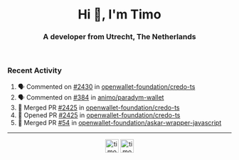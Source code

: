 <h1 align="center">Hi 👋, I'm Timo</h1>
<h3 align="center">A developer from Utrecht, The Netherlands</h3>
<br/>
<!-- https://github.com/rahuldkjain/github-profile-readme-generator --!>

<!--  <p align="left"><img src="https://github-readme-stats.vercel.app/api?username=timoglastra&show_icons=true&count_private=true&" alt="timoglastra" /></p> --!>

<!--
Github language stats
<p align="left"><img src="https://github-readme-stats.vercel.app/api/top-langs/?username=timoglastra&layout=compact" alt="timoglastra" /><p>
-->

<!-- Codestats language stats -->
<!-- <p align="left"><img src="https://codestats-readme.vercel.app/api/top-langs/?username=timoglastra&layout=compact&language_count=12" alt="timoglastra" /><p>    --!>
  
<h3>Recent Activity</h3>

<!--START_SECTION:activity-->
1. 🗣 Commented on [#2430](https://github.com/openwallet-foundation/credo-ts/pull/2430#issuecomment-3356629366) in [openwallet-foundation/credo-ts](https://github.com/openwallet-foundation/credo-ts)
2. 🗣 Commented on [#384](https://github.com/animo/paradym-wallet/issues/384#issuecomment-3356610039) in [animo/paradym-wallet](https://github.com/animo/paradym-wallet)
3. 🎉 Merged PR [#2425](https://github.com/openwallet-foundation/credo-ts/pull/2425) in [openwallet-foundation/credo-ts](https://github.com/openwallet-foundation/credo-ts)
4. 💪 Opened PR [#2425](https://github.com/openwallet-foundation/credo-ts/pull/2425) in [openwallet-foundation/credo-ts](https://github.com/openwallet-foundation/credo-ts)
5. 🎉 Merged PR [#54](https://github.com/openwallet-foundation/askar-wrapper-javascript/pull/54) in [openwallet-foundation/askar-wrapper-javascript](https://github.com/openwallet-foundation/askar-wrapper-javascript)
<!--END_SECTION:activity-->

---

<p align="center">
<a href="https://twitter.com/timoglastra" target="blank"><img align="center" src="https://cdn.jsdelivr.net/npm/simple-icons@3.0.1/icons/twitter.svg" alt="timoglastra" height="30" width="30" /></a>
<a href="https://linkedin.com/in/timoglastra" target="blank"><img align="center" src="https://cdn.jsdelivr.net/npm/simple-icons@3.0.1/icons/linkedin.svg" alt="timoglastra" height="30" width="30" /></a>
</p>



